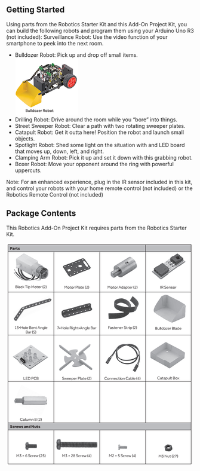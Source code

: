 ## Getting Started
Using parts from the Robotics Starter Kit and this Add-On Project Kit, you can build the following robots and program them using your Arduino Uno R3 (not included):
Surveillance Robot: Use the video function of your smartphone to peek into the next room.
-  Bulldozer Robot: Pick up and drop off small items. 
![]({{site.baseurl}}//2.png)
-  Drilling Robot: Drive around the room while you “bore” into things.
-  Street Sweeper Robot: Clear a path with two rotating sweeper plates.
-  Catapult Robot: Get it outta here! Position the robot and launch small objects. 
-  Spotlight Robot: Shed some light on the situation with and LED board that moves up, down, left, and right.
-  Clamping Arm Robot: Pick it up and set it down with this grabbing robot.
-  Boxer Robot: Move your opponent around the ring with powerful uppercuts. 

Note: For an enhanced experience, plug in the IR sensor included in this kit, and control your robots with your home remote control (not included) or the Robotics Remote Control (not included)

## Package Contents
This Robotics Add-On Project Kit requires parts from the Robotics Starter Kit. 

![]({{site.baseurl}}//1.png)

